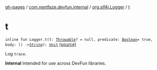 [gh-pages](../../index.md) / [com.nextfaze.devfun.internal](../index.md) / [org.slf4j.Logger](index.md) / [t](.)

# t

`inline fun Logger.t(t: `[`Throwable`](https://kotlinlang.org/api/latest/jvm/stdlib/kotlin/-throwable/index.html)`? = null, predicate: `[`Boolean`](https://kotlinlang.org/api/latest/jvm/stdlib/kotlin/-boolean/index.html)` = true, body: () -> `[`String`](https://kotlinlang.org/api/latest/jvm/stdlib/kotlin/-string/index.html)`): `[`Unit`](https://kotlinlang.org/api/latest/jvm/stdlib/kotlin/-unit/index.html) [(source)](https://github.com/NextFaze/dev-fun/tree/master/devfun-annotations/src/main/java/com/nextfaze/devfun/internal/Logging.kt#L40)

Log `trace`.

**Internal**
Intended for use across DevFun libraries.

